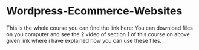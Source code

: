 # Wordpress-Ecommerce-Websites

This is the whole course you can find the link here:
You can download files on you computer and see the 2 video of section 1 of this course on above given link where i have explained how you can use these files.
